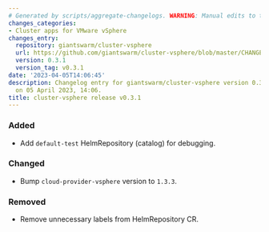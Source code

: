 ```yaml
---
# Generated by scripts/aggregate-changelogs. WARNING: Manual edits to this files will be overwritten.
changes_categories:
- Cluster apps for VMware vSphere
changes_entry:
  repository: giantswarm/cluster-vsphere
  url: https://github.com/giantswarm/cluster-vsphere/blob/master/CHANGELOG.md#031---2023-04-05
  version: 0.3.1
  version_tag: v0.3.1
date: '2023-04-05T14:06:45'
description: Changelog entry for giantswarm/cluster-vsphere version 0.3.1, published
  on 05 April 2023, 14:06.
title: cluster-vsphere release v0.3.1
---
```


### Added
- Add `default-test` HelmRepository (catalog) for debugging.
### Changed
- Bump `cloud-provider-vsphere` version to `1.3.3`.
### Removed
- Remove unnecessary labels from HelmRepository CR.
